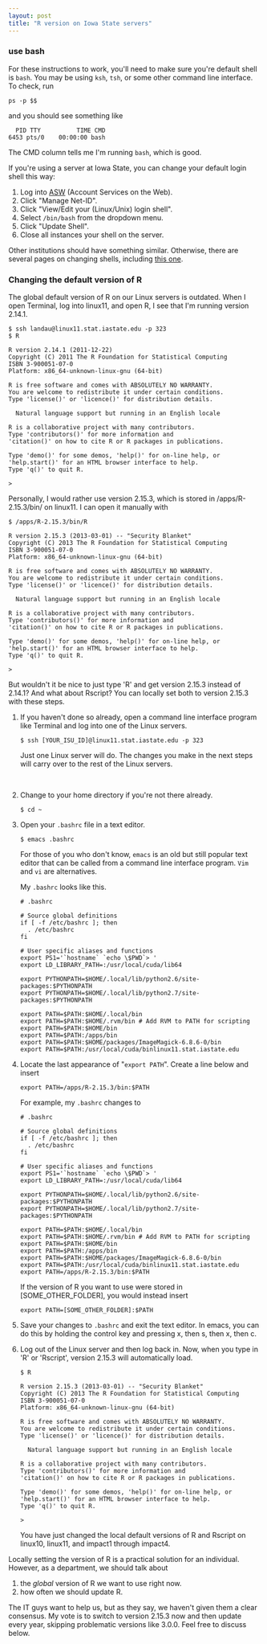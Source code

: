 ```yaml
---
layout: post
title: "R version on Iowa State servers"
---
```


<h3>use bash</h3>

<p>For these instructions to work, you'll need to make sure you're default shell is
<code>bash</code>. You may be using <code>ksh</code>, <code>tsh</code>,
or some other command line interface. To check, run</p>

<pre><code>ps -p $$
</code></pre>

<p>and you should see something like</p>

<pre><code>  PID TTY          TIME CMD
6453 pts/0    00:00:00 bash
</code></pre>

<p>The CMD column tells me I'm running <code>bash</code>, which is good.</p>

<p> If you're using a server at Iowa State,
you can change your default login shell this way:</p>

<ol>
<li>Log into <a href="https://asw.iastate.edu">ASW</a> (Account Services on the Web).</li>
<li>Click "Manage Net-ID".</li>
<li>Click "View/Edit your (Linux/Unix) login shell".</li>
<li>Select <code>/bin/bash</code> from the dropdown menu.</li>
<li>Click "Update Shell".</li>
<li>Close all instances your shell on the server.</li>
</ol>

<p>Other institutions should have something similar. Otherwise,
there are several pages on changing shells, including
<a href="http://stackoverflow.com/questions/13046192/changing-default-shell-in-linux">
this one</a>.</p>


<h3>Changing the default version of R</h3>

<p>The global default version of R on our Linux servers is outdated.
When I open Terminal, log into linux11, and open R, I see that I'm
running version 2.14.1.</p>

<pre><code>$ ssh landau@linux11.stat.iastate.edu -p 323
$ R

R version 2.14.1 (2011-12-22)
Copyright (C) 2011 The R Foundation for Statistical Computing
ISBN 3-900051-07-0
Platform: x86_64-unknown-linux-gnu (64-bit)

R is free software and comes with ABSOLUTELY NO WARRANTY.
You are welcome to redistribute it under certain conditions.
Type 'license()' or 'licence()' for distribution details.

  Natural language support but running in an English locale

R is a collaborative project with many contributors.
Type 'contributors()' for more information and
'citation()' on how to cite R or R packages in publications.

Type 'demo()' for some demos, 'help()' for on-line help, or
'help.start()' for an HTML browser interface to help.
Type 'q()' to quit R.

>
</code></pre>

<p>Personally, I would rather use version 2.15.3, which is stored in /apps/R-2.15.3/bin/ on linux11.
I can open it manually with</p>

<pre><code>$ /apps/R-2.15.3/bin/R

R version 2.15.3 (2013-03-01) -- "Security Blanket"
Copyright (C) 2013 The R Foundation for Statistical Computing
ISBN 3-900051-07-0
Platform: x86_64-unknown-linux-gnu (64-bit)

R is free software and comes with ABSOLUTELY NO WARRANTY.
You are welcome to redistribute it under certain conditions.
Type 'license()' or 'licence()' for distribution details.

  Natural language support but running in an English locale

R is a collaborative project with many contributors.
Type 'contributors()' for more information and
'citation()' on how to cite R or R packages in publications.

Type 'demo()' for some demos, 'help()' for on-line help, or
'help.start()' for an HTML browser interface to help.
Type 'q()' to quit R.

>
</code></pre>

<p>But wouldn't it be nice to just type 'R' and get version 2.15.3
instead of 2.14.1? And what about Rscript? You can locally set both to
version 2.15.3 with these steps.</p>

<ol>
<li>

<p>If you haven't done so already, open a command line interface program
like Terminal and log into one of the Linux servers.</p>

<pre><code>$ ssh [YOUR_ISU_ID]@linux11.stat.iastate.edu -p 323
</code></pre>

<p>Just one Linux server will do. The changes you make in the next
steps will carry over to the rest of the Linux servers.</p>

</li><br/>
<li><p>Change to your home directory if you're not there already.</p>
<pre><code>$ cd ~
</code></pre></li>

<li>
<p>Open your <code>.bashrc</code> file in a text editor.</p>

<pre><code>$ emacs .bashrc
</code></pre>

<p>For those of you who don't know, <code>emacs</code> is an old but still
popular text editor that can be called from a command line
interface program. <code>Vim</code> and <code>vi</code> are alternatives.</p>

<p>My <code>.bashrc</code> looks like this.</p>

<pre><code># .bashrc

# Source global definitions
if [ -f /etc/bashrc ]; then
  . /etc/bashrc
fi

# User specific aliases and functions
export PS1='`hostname` `echo \$PWD`> '
export LD_LIBRARY_PATH=:/usr/local/cuda/lib64

export PYTHONPATH=$HOME/.local/lib/python2.6/site-packages:$PYTHONPATH
export PYTHONPATH=$HOME/.local/lib/python2.7/site-packages:$PYTHONPATH

export PATH=$PATH:$HOME/.local/bin
export PATH=$PATH:$HOME/.rvm/bin # Add RVM to PATH for scripting
export PATH=$PATH:$HOME/bin
export PATH=$PATH:/apps/bin
export PATH=$PATH:$HOME/packages/ImageMagick-6.8.6-0/bin
export PATH=$PATH:/usr/local/cuda/binlinux11.stat.iastate.edu
</code></pre>
</li>

<li>
<p>Locate the last appearance of "<code>export PATH</code>". Create a line below and
insert</p>

<pre><code>export PATH=/apps/R-2.15.3/bin:$PATH
</code></pre>

<p>For example, my <code>.bashrc</code> changes to</p>

<pre><code># .bashrc

# Source global definitions
if [ -f /etc/bashrc ]; then
  . /etc/bashrc
fi

# User specific aliases and functions
export PS1='`hostname` `echo \$PWD`> '
export LD_LIBRARY_PATH=:/usr/local/cuda/lib64

export PYTHONPATH=$HOME/.local/lib/python2.6/site-packages:$PYTHONPATH
export PYTHONPATH=$HOME/.local/lib/python2.7/site-packages:$PYTHONPATH

export PATH=$PATH:$HOME/.local/bin
export PATH=$PATH:$HOME/.rvm/bin # Add RVM to PATH for scripting
export PATH=$PATH:$HOME/bin
export PATH=$PATH:/apps/bin
export PATH=$PATH:$HOME/packages/ImageMagick-6.8.6-0/bin
export PATH=$PATH:/usr/local/cuda/binlinux11.stat.iastate.edu
export PATH=/apps/R-2.15.3/bin:$PATH
</code></pre>

<p>If the version of R you want to use were stored in [SOME_OTHER_FOLDER],
you would instead insert</p>

<pre><code>export PATH=[SOME_OTHER_FOLDER]:$PATH
</code></pre>

</li>

<li>
<p>Save your changes to <code>.bashrc</code> and exit the text editor.
In emacs, you can do this by holding the control key and pressing
x, then s, then x, then c.</p>
</li>

<li>
<p>Log out of the Linux server and then log back in. Now, when you type in 'R'
or 'Rscript', version 2.15.3 will automatically load.</p>

<pre><code>$ R

R version 2.15.3 (2013-03-01) -- "Security Blanket"
Copyright (C) 2013 The R Foundation for Statistical Computing
ISBN 3-900051-07-0
Platform: x86_64-unknown-linux-gnu (64-bit)

R is free software and comes with ABSOLUTELY NO WARRANTY.
You are welcome to redistribute it under certain conditions.
Type 'license()' or 'licence()' for distribution details.

  Natural language support but running in an English locale

R is a collaborative project with many contributors.
Type 'contributors()' for more information and
'citation()' on how to cite R or R packages in publications.

Type 'demo()' for some demos, 'help()' for on-line help, or
'help.start()' for an HTML browser interface to help.
Type 'q()' to quit R.

>
</code></pre>

<p>You have just changed the local default versions of R and Rscript
on linux10, linux11, and impact1 through impact4.</p>
</li>
</ol>

<p>Locally setting the version of R is a practical solution for an individual.
However, as a department, we should talk about</p>

<ol>
<li>the <i>global</i> version of R we want to use right now.</li>
<li>how often we should update R.</li>
</ol>

<p>The IT guys want to help us, but as they say, we haven't given
them a clear consensus. My vote is to switch to version 2.15.3 now
and then update every year, skipping problematic versions like
3.0.0. Feel free to discuss below.</p>
